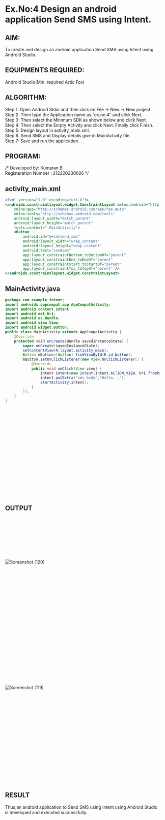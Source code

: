 
# Ex.No:4 Design an android application Send SMS using Intent.


## AIM:
To create and design an android application Send SMS using Intent using Android Studio.

## EQUIPMENTS REQUIRED:
Android Studio(Min. required Artic Fox)

## ALGORITHM:
Step 1: Open Android Stdio and then click on File -> New -> New project.<br>
Step 2: Then type the Application name as “ex.no.4″ and click Next.<br>
Step 3: Then select the Minimum SDK as shown below and click Next.<br>
Step 4: Then select the Empty Activity and click Next. Finally click Finish.<br>
Step 5: Design layout in activity_main.xml.<br>
Step 6: Send SMS and Display details give in MainActivity file.<br>
Step 7: Save and run the application.<br>

## PROGRAM:
/*
Developed by: Kumaran.B\
Registeration Number : 212220230026
*/
## activity_main.xml
```xml
<?xml version="1.0" encoding="utf-8"?>
<androidx.constraintlayout.widget.ConstraintLayout xmlns:android="http://schemas.android.com/apk/res/android"
    xmlns:app="http://schemas.android.com/apk/res-auto"
    xmlns:tools="http://schemas.android.com/tools"
    android:layout_width="match_parent"
    android:layout_height="match_parent"
    tools:context=".MainActivity">
    <Button
        android:id="@+id/send_sms"
        android:layout_width="wrap_content"
        android:layout_height="wrap_content"
        android:text="sendsms"
        app:layout_constraintBottom_toBottomOf="parent"
        app:layout_constraintEnd_toEndOf="parent"
        app:layout_constraintStart_toStartOf="parent"
        app:layout_constraintTop_toTopOf="parent" />
</androidx.constraintlayout.widget.ConstraintLayout>
```
## MainActivity.java
```java
package com.example.intent;
import androidx.appcompat.app.AppCompatActivity;
import android.content.Intent;
import android.net.Uri;
import android.os.Bundle;
import android.view.View;
import android.widget.Button;
public class MainActivity extends AppCompatActivity {
    @Override
    protected void onCreate(Bundle savedInstanceState) {
        super.onCreate(savedInstanceState);
        setContentView(R.layout.activity_main);
        Button mButton=(Button) findViewById(R.id.button);
        mButton.setOnClickListener(new View.OnClickListener() {
            @Override
            public void onClick(View view) {
                Intent intent=new Intent(Intent.ACTION_VIEW, Uri.fromParts("sms","7890457389",null));
                intent.putExtra("sms_body","Hello...");
                startActivity(intent);
            }
        });
    }
}
```

## <br><br><br><br><br><br><br><br><br><br><br><br>OUTPUT
<br><br><br><br><br><br><br><br>![Screenshot (120)](https://user-images.githubusercontent.com/75243072/166181626-04e9cd61-369c-4d8b-9959-e22ddf8eda47.png)<br><br><br><br><br><br><br><br><br><br><br><br><br><br><br><br><br><br><br><br><br><br><br><br>
![Screenshot (119)](https://user-images.githubusercontent.com/75243072/166181635-f1788a64-a0b5-450a-8940-1cd0362338f5.png)

## <br><br><br><br><br><br><br><br><br><br><br><br>RESULT
Thus,an android application to Send SMS using Intent using Android Studio is developed and executed successfully.
